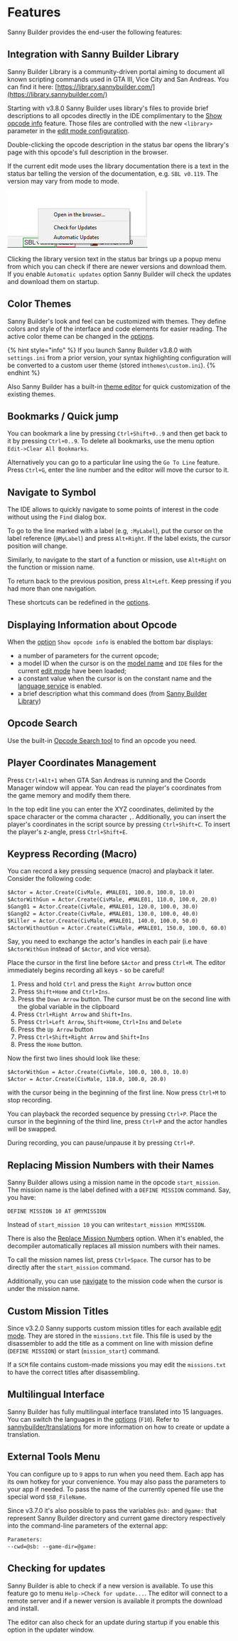 # Features

Sanny Builder provides the end-user the following features:

## Integration with Sanny Builder Library

Sanny Builder Library is a community-driven portal aiming to document all known scripting commands used in GTA III, Vice City and San Andreas. You can find it here: [https://library.sannybuilder.com/](https://library.sannybuilder.com/)

Starting with v3.8.0 Sanny Builder uses library's files to provide brief descriptions to all opcodes directly in the IDE complimentary to the [Show opcode info](features.md#displaying-information-about-opcode) feature. Those files are controlled with the new `<library>` parameter in the [edit mode configuration](../edit-modes/#library).

Double-clicking the opcode description in the status bar opens the library's page with this opcode's full description in the browser.

If the current edit mode uses the library documentation there is a text in the status bar telling the version of the documentation, e.g. `SBL v0.119`. The version may vary from mode to mode.

![](../.gitbook/assets/sbl-update-popup-en.png)

Clicking the library version text in the status bar brings up a popup menu from which you can check if there are newer versions and download them. If you enable `Automatic updates` option Sanny Builder will check the updates and download them on startup.

## Color Themes

Sanny Builder's look and feel can be customized with themes. They define colors and style of the interface and code elements for easier reading. The active color theme can be changed in the [options](options/editor.md#color-theme).&#x20;

{% hint style="info" %}
If you launch Sanny Builder v3.8.0 with `settings.ini` from a prior version, your syntax highlighting configuration will be converted to a custom user theme (stored in`themes\custom.ini`).
{% endhint %}

Also Sanny Builder has a built-in [theme editor](options/theme-editor.md) for quick customization of the existing themes.

## Bookmarks / Quick jump

You can bookmark a line by pressing `Ctrl+Shift+0..9` and then get back to it by pressing `Ctrl+0..9`. To delete all bookmarks, use the menu option `Edit->Clear All Bookmarks`.&#x20;

Alternatively you can go to a particular line using the `Go To Line` feature. Press `Ctrl+G`, enter the line number and the editor will move the cursor to it.

## Navigate to Symbol

The IDE allows to quickly navigate to some points of interest in the code without using the `Find` dialog box.

To go to the line marked with a label (e.g, `:MyLabel`), put the cursor on the label reference (`@MyLabel`) and press `Alt+Right`. If the label exists, the cursor position will change.

Similarly, to navigate to the start of a function or mission, use `Alt+Right` on the function or mission name.

To return back to the previous position, press `Alt+Left`. Keep pressing if you had more than one navigation.

These shortcuts can be redefined in the [options](options/hotkeys.md).

## Displaying Information about Opcode

When the [option](options/editor.md#editor-configuration) `Show opcode info` is enabled the bottom bar displays:

* a number of parameters for the current opcode;
* a model ID when the cursor is on the [model name](../coding/data-types.md#model-names) and `IDE` files for the current [edit mode](../edit-modes/#ide) have been loaded;
* a constant value when the cursor is on the constant name and the [language service](language-service.md) is enabled.
* a brief description what this command does (from [Sanny Builder Library](features.md#integration-with-sanny-builder-library))

## Opcode Search

Use the built-in [Opcode Search tool](opcode-search-tool.md) to find an opcode you need.

## Player Coordinates Management

Press `Ctrl+Alt+1` when GTA San Andreas is running and the Coords Manager window will appear. You can read the player's coordinates from the game memory and modify them there.&#x20;

In the top edit line you can enter the XYZ coordinates, delimited by the space character or the comma character `,`. Additionally, you can insert the player's coordinates in the script source by pressing `Ctrl+Shift+C`. To insert the player's z-angle, press `Ctrl+Shift+E`.

## Keypress Recording (Macro)

You can record a key pressing sequence (macro) and playback it later. Consider the following code:

```
$Actor = Actor.Create(CivMale, #MALE01, 100.0, 100.0, 10.0)
$ActorWithGun = Actor.Create(CivMale, #MALE01, 110.0, 100.0, 20.0)
$Gang01 = Actor.Create(CivMale, #MALE01, 120.0, 100.0, 30.0)
$Gang02 = Actor.Create(CivMale, #MALE01, 130.0, 100.0, 40.0)
$Killer = Actor.Create(CivMale, #MALE01, 140.0, 100.0, 50.0)
$ActorWithoutGun = Actor.Create(CivMale, #MALE01, 150.0, 100.0, 60.0) 
```

Say, you need to exchange the actor's handles in each pair (i.e have `$ActorWithGun` instead of `$Actor`, and vice versa).

Place the cursor in the first line before `$Actor` and press `Ctrl+M`. The editor immediately begins recording all keys - so be careful!

1. Press and hold `Ctrl` and press the `Right Arrow` button once&#x20;
2. Press `Shift+Home` and `Ctrl+Ins`.
3. Press the `Down Arrow` button. The cursor must be on the second line with the global variable in the clipboard
4. Press `Ctrl+Right Arrow` and `Shift+Ins`.
5. Press `Ctrl+Left Arrow`, `Shift+Home`, `Ctrl+Ins` and `Delete`
6. Press the `Up Arrow` button
7. Press `Ctrl+Shift+Right Arrow` and `Shift+Ins`
8. Press the `Home` button.

Now the first two lines should look like these:

```
$ActorWithGun = Actor.Create(CivMale, 100.0, 100.0, 10.0)
$Actor = Actor.Create(CivMale, 110.0, 100.0, 20.0)
```

with the cursor being in the beginning of the first line. Now press `Ctrl+M` to stop recording.

You can playback the recorded sequence by pressing `Ctrl+P`. Place the cursor in the beginning of the third line, press `Ctrl+P` and the actor handles will be swapped.

During recording, you can pause/unpause it by pressing `Ctrl+P`.

## Replacing Mission Numbers with their Names

Sanny Builder allows using a mission name in the opcode `start_mission`. The mission name is the label defined with a `DEFINE MISSION` command. Say, you have:

```
DEFINE MISSION 10 AT @MYMISSION
```

Instead of `start_mission 10` you can write`start_mission MYMISSION`.

There is also the [Replace Mission Numbers](options/general.md#replace-mission-numbers) option. When it's enabled, the decompiler automatically replaces all mission numbers with their names.

To call the mission names list, press `Ctrl+Space`. The cursor has to be directly after the `start_mission` command.

Additionally, you can use [navigate](features.md#navigate-to-symbol) to the mission code when the cursor is under the mission name.

## Custom Mission Titles

Since v3.2.0 Sanny supports custom mission titles for each available [edit mode](../edit-modes/#missions). They are stored in the `missions.txt` file. This file is used by the disassembler to add the title as a comment on line with mission define (`DEFINE MISSION`) or start (`mission_start`) command.&#x20;

If a `SCM` file contains custom-made missions you may edit the `missions.txt` to have the correct titles after disassembling.

## Multilingual Interface

Sanny Builder has fully multilingual interface translated into 15 languages. You can switch the languages in the [options](options/general.md#interface-language) (`F10`). Refer to [sannybuilder/translations](https://github.com/sannybuilder/translations) for more information on how to create or update a translation.

## External Tools Menu

You can configure up to `9` apps to run when you need them. Each app has its own hotkey for your convenience. You may also pass the parameters to your app if needed. To pass the name of the currently opened file use the special word `$SB_FileName`.

Since v3.7.0 it's also possible to pass the variables `@sb:` and `@game:` that represent Sanny Builder directory and current game directory respectively into the command-line parameters of the external app:

```
Parameters:
--cwd=@sb: --game-dir=@game:
```

## Checking for updates

Sanny Builder is able to check if a new version is available. To use this feature go to menu `Help->Check for update...`. The editor will connect to a remote server and if a newer version is available it prompts the download and install.&#x20;

The editor can also check for an update during startup if you enable this option in the updater window.
